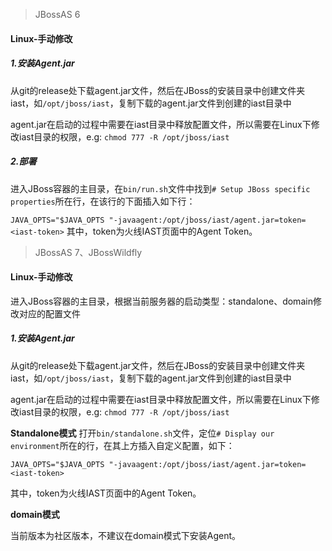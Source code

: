 > JBossAS 6

#### Linux-手动修改

##### 1.安装Agent.jar

从git的release处下载agent.jar文件，然后在JBoss的安装目录中创建文件夹iast，如`/opt/jboss/iast`，复制下载的agent.jar文件到创建的iast目录中

agent.jar在启动的过程中需要在iast目录中释放配置文件，所以需要在Linux下修改iast目录的权限，e.g: `chmod 777 -R /opt/jboss/iast`

##### 2.部署
进入JBoss容器的主目录，在`bin/run.sh`文件中找到`# Setup JBoss specific properties`所在行，在该行的下面插入如下行：

`JAVA_OPTS="$JAVA_OPTS "-javaagent:/opt/jboss/iast/agent.jar=token=<iast-token>`
其中，token为火线IAST页面中的Agent Token。

> JBossAS 7、JBossWildfly

#### Linux-手动修改
进入JBoss容器的主目录，根据当前服务器的启动类型：standalone、domain修改对应的配置文件

##### 1.安装Agent.jar

从git的release处下载agent.jar文件，然后在JBoss的安装目录中创建文件夹iast，如`/opt/jboss/iast`，复制下载的agent.jar文件到创建的iast目录中

agent.jar在启动的过程中需要在iast目录中释放配置文件，所以需要在Linux下修改iast目录的权限，e.g: `chmod 777 -R /opt/jboss/iast`

**Standalone模式**
打开`bin/standalone.sh`文件，定位`# Display our environment`所在的行，在其上方插入自定义配置，如下：

`JAVA_OPTS="$JAVA_OPTS "-javaagent:/opt/jboss/iast/agent.jar=token=<iast-token>`

其中，token为火线IAST页面中的Agent Token。

**domain模式**

当前版本为社区版本，不建议在domain模式下安装Agent。
